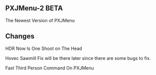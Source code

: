 ## PXJMenu-2 BETA
The Newest Version of PXJMenu

## Changes 

HDR Now Is One Shoot on The Head

Hovec Sawmill Fix will be there later since there are some bugs to fix.

Fast Third Person Command On PXJMenu


